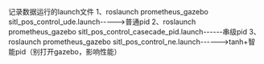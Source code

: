 记录数据运行的launch文件
1、roslaunch prometheus_gazebo sitl_pos_control_ude.launch----->普通pid
2、roslaunch prometheus_gazebo sitl_pos_control_casecade_pid.launch------串级pid
3、roslaunch prometheus_gazebo sitl_pos_control_ne.launch------>tanh+智能pid（别打开gazebo，影响性能）
